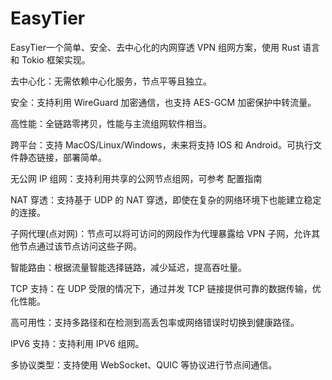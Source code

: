 # EasyTier

EasyTier一个简单、安全、去中心化的内网穿透 VPN 组网方案，使用 Rust 语言和 Tokio 框架实现。

去中心化：无需依赖中心化服务，节点平等且独立。

安全：支持利用 WireGuard 加密通信，也支持 AES-GCM 加密保护中转流量。

高性能：全链路零拷贝，性能与主流组网软件相当。

跨平台：支持 MacOS/Linux/Windows，未来将支持 IOS 和 Android。可执行文件静态链接，部署简单。

无公网 IP 组网：支持利用共享的公网节点组网，可参考 配置指南

NAT 穿透：支持基于 UDP 的 NAT 穿透，即使在复杂的网络环境下也能建立稳定的连接。

子网代理(点对网)：节点可以将可访问的网段作为代理暴露给 VPN 子网，允许其他节点通过该节点访问这些子网。

智能路由：根据流量智能选择链路，减少延迟，提高吞吐量。

TCP 支持：在 UDP 受限的情况下，通过并发 TCP 链接提供可靠的数据传输，优化性能。

高可用性：支持多路径和在检测到高丢包率或网络错误时切换到健康路径。

IPV6 支持：支持利用 IPV6 组网。

多协议类型：支持使用 WebSocket、QUIC 等协议进行节点间通信。

